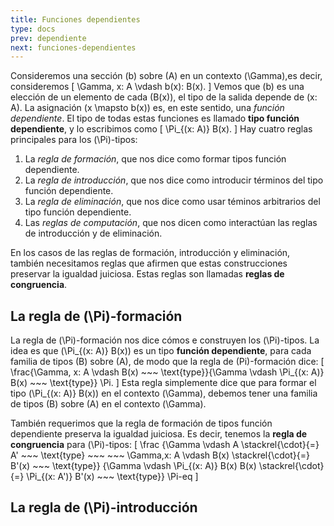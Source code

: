 ```yaml
---
title: Funciones dependientes
type: docs
prev: dependiente
next: funciones-dependientes
---
```


Consideremos una sección \(b\) sobre \(A\) en un contexto \(\Gamma\),es decir, consideremos
\[
  \Gamma, x: A \vdash b(x): B(x).
\]
Vemos que \(b\) es una elección de un elemento de cada \(B(x)\), el tipo de la salida 
depende de \(x: A\). La asignación \(x \mapsto b(x)\) es, en este sentido, una 
*función dependiente*. El tipo de todas estas funciones es llamado
**tipo función dependiente**, y lo escribimos como 
\[
  \Pi_{(x: A)} B(x).
\]
Hay cuatro reglas principales para los \(\Pi\)-tipos:

1. La *regla de formación*, que nos dice como formar tipos función dependiente.
2. La *regla de introducción*, que nos dice como introducir términos del tipo función 
  dependiente.
3. La *regla de eliminación*, que nos dice como usar téminos arbitrarios del tipo función
  dependiente.
4. Las *reglas de computación*, que nos dicen como interactúan las reglas de introducción 
  y de eliminación. 

En los casos de las reglas de formación, introducción y eliminación, también necesitamos 
reglas que afirmen que estas construcciones preservar la igualdad juiciosa. Estas reglas
son llamadas **reglas de congruencia**.

## La regla de \(\Pi\)-formación
La regla de \(\Pi\)-formación nos dice cómos e construyen los \(\Pi\)-tipos. La idea es que
\(\Pi_{(x: A)} B(x)\) es un tipo **función dependiente**, para cada familia de tipos \(B\)
sobre \(A\), de modo que la regla de \(Pi\)-formación dice:
\[
  \frac{\Gamma, x: A \vdash B(x) ~~~ \text{type}}{\Gamma \vdash \Pi_{(x: A)} B(x) ~~~ \text{type}} \Pi.
\]
Esta regla simplemente dice que para formar el tipo \(\Pi_{(x: A)} B(x)\) en el contexto 
\(\Gamma\), debemos tener una familia de tipos \(B\) sobre \(A\) en el contexto \(\Gamma\).

También requerimos que la regla de formación de tipos función dependiente preserva la 
igualdad juiciosa. Es decir, tenemos la **regla de congruencia** para \(\Pi\)-tipos:
\[
  \frac
  {\Gamma \vdash A \stackrel{\cdot}{=} A' ~~~ \text{type} ~~~ ~~~ \Gamma,x: A \vdash B(x) \stackrel{\cdot}{=} B'(x) ~~~ \text{type}}
  {\Gamma \vdash \Pi_{(x: A)} B(x) B(x) \stackrel{\cdot}{=} \Pi_{(x: A')} B'(x) ~~~ \text{type}} \Pi-eq
\]

## La regla de \(\Pi\)-introducción









